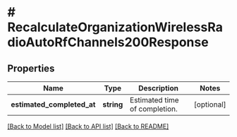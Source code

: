 # # RecalculateOrganizationWirelessRadioAutoRfChannels200Response

## Properties

Name | Type | Description | Notes
------------ | ------------- | ------------- | -------------
**estimated_completed_at** | **string** | Estimated time of completion. | [optional]

[[Back to Model list]](../../README.md#models) [[Back to API list]](../../README.md#endpoints) [[Back to README]](../../README.md)
